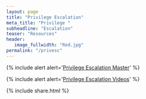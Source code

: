 ```yaml
---
layout: page
title: "Privilege Escalation"
meta_title: "Privilege "
subheadline: "Escalation"
teaser: "Resources"
header:
   image_fullwidth: "Red.jpg"
permalink: "/privesc"
---
```


{% include alert alert='<a href="https://hacking-resources.com/privesc-master">Privilege Escalation Master</a>' %}

{% include alert alert='<a href="https://hacking-resources.com/privesc-videos">Privilege Escalation Videos</a>' %}

	
{% include share.html %}	
	
	
